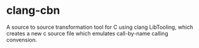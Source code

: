 # clang-cbn
A source to source transformation tool for C using clang LibTooling, which creates a new c source file which emulates call-by-name calling convension.
